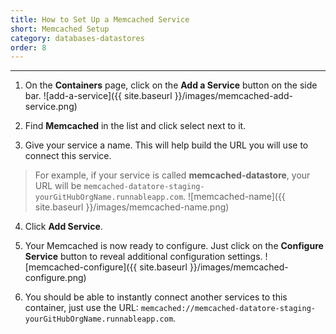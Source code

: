 ```yaml
---
title: How to Set Up a Memcached Service
short: Memcached Setup
category: databases-datastores
order: 8
---
```


---

1. On the **Containers** page, click on the **Add a Service** button on the side bar.
  ![add-a-service]({{ site.baseurl }}/images/memcached-add-service.png)

2. Find **Memcached** in the list and click select next to it.

3. Give your service a name. This will help build the URL you will use to connect this service.
  > For example, if your service is called **memcached-datastore**, your URL will be `memcached-datatore-staging-yourGitHubOrgName.runnableapp.com`.
  ![memcached-name]({{ site.baseurl }}/images/memcached-name.png)

4. Click **Add Service**.

5. Your Memcached is now ready to configure. Just click on the **Configure Service** button to reveal additional configuration settings.
  ![memcached-configure]({{ site.baseurl }}/images/memcached-configure.png)

6. You should be able to instantly connect another services to this container, just use the URL:
	`memcached://memcached-datatore-staging-yourGitHubOrgName.runnableapp.com`.
